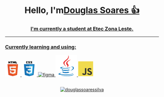 <h1 align="center">Hello, I'm<a href="">Douglas Soares 👍</h1>
<h3 align="center">I'm currently a student at Etec Zona Leste.</h3>

<hr>
<h3 align="left">Currently learning and using:</h3>
<p align="left"> <a href="https://www.w3.org/html/" target="_blank" rel="noreferrer"> <img src="https://raw.githubusercontent.com/devicons/devicon/master/icons/html5/html5-original-wordmark.svg" alt="html5" width="50" height="50"/> </a> </a> <a href="https://www.w3schools.com/css/" target="_blank" rel="noreferrer"> <img src="https://raw.githubusercontent.com/devicons/devicon/master/icons/css3/css3-original-wordmark.svg" alt="css3" width="50" height="50"/> </a> <a href="https://www.figma.com/" target="_blank" rel="noreferrer"> <img src="https://www.vectorlogo.zone/logos/figma/figma-icon.svg" alt="figma" width="50" height="50"/><a href="https://www.java.com" target="_blank" rel="noreferrer"> <img src="https://raw.githubusercontent.com/devicons/devicon/master/icons/java/java-original.svg" alt="java" width="70" height="70"/> </a> <a href="https://developer.mozilla.org/en-US/docs/Web/JavaScript" target="_blank" rel="noreferrer"> <img src="https://raw.githubusercontent.com/devicons/devicon/master/icons/javascript/javascript-original.svg" alt="javascript" width="50" height="50"/> </a> </p>

 </div>
<br>
<div align="center">
  <a href="https://github.com/DouglasSoaresSilva">
    <img align="center" src="https://github-readme-stats.vercel.app/api?username=douglassoaressilva&show_icons=true&locale=en" alt="douglassoaressilva"
  </a>
</div>
